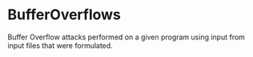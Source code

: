 BufferOverflows
===============

Buffer Overflow attacks performed on a given program using input from input files that were formulated.
